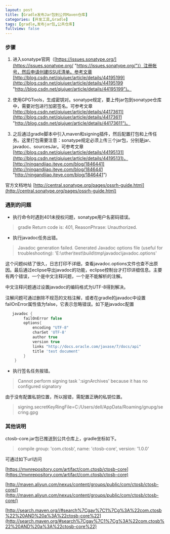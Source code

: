 ```yaml
---
layout: post
title: [Gradle发布Jar包到公共Maven仓库]
categories: [开发工具,Gradle]
tags: [gradle,发布jar包,公共仓库]
fullview: false
---
```

### 步骤

1. 进入sonatype官网（[https://issues.sonatype.org/](https://issues.sonatype.org/ "https://issues.sonatype.org/")）注册帐号，然后申请创建ISSUE清单。参考文章[http://blog.csdn.net/qiujuer/article/details/44195199](http://blog.csdn.net/qiujuer/article/details/44195199 "http://blog.csdn.net/qiujuer/article/details/44195199")。

2. 使用GPGTools，生成密钥对。sonatype规定，要上传jar包到sonatype仓库中，需要对包进行加密签名。可参考文章[http://blog.csdn.net/qiujuer/article/details/44173611](http://blog.csdn.net/qiujuer/article/details/44173611 "http://blog.csdn.net/qiujuer/article/details/44173611")。

3. 之后通过gradle脚本中引入maven和signing插件，然后配置打包和上传任务。这里打包需要注意：sonatype规定必须上传三个jar包，分别是jar、javadoc、sourcesJar。可参考文章[http://blog.csdn.net/qiujuer/article/details/44195131](http://blog.csdn.net/qiujuer/article/details/44195131)，[http://ningandjiao.iteye.com/blog/1846441](http://ningandjiao.iteye.com/blog/1846441 "http://ningandjiao.iteye.com/blog/1846441")

官方文档地址 [http://central.sonatype.org/pages/ossrh-guide.html](http://central.sonatype.org/pages/ossrh-guide.html)

### 遇到的问题

* 执行命令时遇到401未授权问题，sonatype用户名密码错误。
> gradle Return code is: 401, ReasonPhrase: Unauthorized.

* 执行javadoc任务出错。
> Javadoc generation failed. Generated Javadoc options file (useful for troubleshooting): 'E:\other\test\build\tmp\javadoc\javadoc.options'

这个问题纠结了很久，日志打印不详细，查看javadoc.options文件也查不出原因。最后通过eclipse导出javadoc的功能，eclipse控制台才打印详细信息。主要有两个错误，一个是中文注释问题，一个是不能解析的注解。

中文注释问题通过设置javadoc的编码格式为UTF-8得到解决。

注解问题可通过删除不规范的文档注解，或者在gradle的javadoc中设置failOnError属性值为false，它表示忽略错误。如下是javadoc配置
```gradle
   javadoc {
   	    failOnError false
	    options{
	        encoding "UTF-8"
	        charSet 'UTF-8'
	        author true
	        version true
	        links "http://docs.oracle.com/javase/7/docs/api"
	        title 'test document'
	    }
	}
```

* 执行签名任务报错。
> Cannot perform signing task ':signArchives' because it has no configured signatory

由于没有配置私钥位置，所以报错，需配置正确的私钥位置。

> signing.secretKeyRingFile=C:/Users/dell/AppData/Roaming/gnupg/secring.gpg

### 其他说明

ctosb-core.jar包已推送到公共仓库上，gradle坐标如下。
> compile group: 'com.ctosb', name: 'ctosb-core', version: '1.0.0'

可通过如下url访问

[https://mvnrepository.com/artifact/com.ctosb/ctosb-core](https://mvnrepository.com/artifact/com.ctosb/ctosb-core)

[http://maven.aliyun.com/nexus/content/groups/public/com/ctosb/ctosb-core/](http://maven.aliyun.com/nexus/content/groups/public/com/ctosb/ctosb-core/)

[http://search.maven.org//#search%7Cgav%7C1%7Cg%3A%22com.ctosb%22%20AND%20a%3A%22ctosb-core%22](http://search.maven.org/#search%7Cgav%7C1%7Cg%3A%22com.ctosb%22%20AND%20a%3A%22ctosb-core%22)
